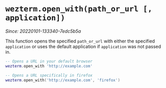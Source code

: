 # `wezterm.open_with(path_or_url [, application])`

*Since: 20220101-133340-7edc5b5a*

This function opens the specified `path_or_url` with either the specified
`application` or uses the default application if `application` was not passed
in.

```lua
-- Opens a URL in your default browser
wezterm.open_with 'http://example.com'

-- Opens a URL specifically in firefox
wezterm.open_with('http://example.com', 'firefox')
```

